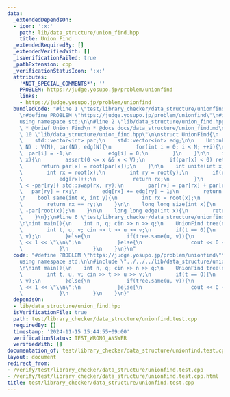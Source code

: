 ```yaml
---
data:
  _extendedDependsOn:
  - icon: ':x:'
    path: lib/data_structure/union_find.hpp
    title: Union Find
  _extendedRequiredBy: []
  _extendedVerifiedWith: []
  _isVerificationFailed: true
  _pathExtension: cpp
  _verificationStatusIcon: ':x:'
  attributes:
    '*NOT_SPECIAL_COMMENTS*': ''
    PROBLEM: https://judge.yosupo.jp/problem/unionfind
    links:
    - https://judge.yosupo.jp/problem/unionfind
  bundledCode: "#line 1 \"test/library_checker/data_structure/unionfind.test.cpp\"\
    \n#define PROBLEM \"https://judge.yosupo.jp/problem/unionfind\"\n#include <bits/stdc++.h>\n\
    using namespace std;\n\n#line 2 \"lib/data_structure/union_find.hpp\"\n\n/**\n\
    \ * @brief Union Find\n * @docs docs/data_structure/union_find.md\n */\n\n#line\
    \ 10 \"lib/data_structure/union_find.hpp\"\n\nstruct UnionFind{\n    int V;\n\
    \    std::vector<int> par;\n    std::vector<int> edg;\n\n    UnionFind(const int\
    \ N) : V(N), par(N), edg(N){\n        for(int i = 0; i < N; ++i){\n          \
    \  par[i] = -1;\n            edg[i] = 0;\n        }\n    }\n\n    int root(int\
    \ x){\n        assert(0 <= x && x < V);\n        if(par[x] < 0) return x;\n  \
    \      return par[x] = root(par[x]);\n    }\n\n    int unite(int x, int y){\n\
    \        int rx = root(x);\n        int ry = root(y);\n        if(rx == ry){\n\
    \            edg[rx]++;\n            return rx;\n        }\n        if(-par[rx]\
    \ < -par[ry]) std::swap(rx, ry);\n        par[rx] = par[rx] + par[ry];\n     \
    \   par[ry] = rx;\n        edg[rx] += edg[ry] + 1;\n        return rx;\n    }\n\
    \n    bool same(int x, int y){\n        int rx = root(x);\n        int ry = root(y);\n\
    \        return rx == ry;\n    }\n\n    long long size(int x){\n        return\
    \ -par[root(x)];\n    }\n\n    long long edge(int x){\n        return edg[root(x)];\n\
    \    }\n};\n#line 6 \"test/library_checker/data_structure/unionfind.test.cpp\"\
    \n\nint main(){\n    int n, q; cin >> n >> q;\n    UnionFind tree(n);\n    while(q--){\n\
    \        int t, u, v; cin >> t >> u >> v;\n        if(t == 0){\n            tree.unite(u,\
    \ v);\n        }else{\n            if(tree.same(u, v)){\n                cout\
    \ << 1 << \"\\n\";\n            }else{\n                cout << 0 << \"\\n\";\n\
    \            }\n        }\n    }\n}\n"
  code: "#define PROBLEM \"https://judge.yosupo.jp/problem/unionfind\"\n#include <bits/stdc++.h>\n\
    using namespace std;\n\n#include \"../../../lib/data_structure/union_find.hpp\"\
    \n\nint main(){\n    int n, q; cin >> n >> q;\n    UnionFind tree(n);\n    while(q--){\n\
    \        int t, u, v; cin >> t >> u >> v;\n        if(t == 0){\n            tree.unite(u,\
    \ v);\n        }else{\n            if(tree.same(u, v)){\n                cout\
    \ << 1 << \"\\n\";\n            }else{\n                cout << 0 << \"\\n\";\n\
    \            }\n        }\n    }\n}"
  dependsOn:
  - lib/data_structure/union_find.hpp
  isVerificationFile: true
  path: test/library_checker/data_structure/unionfind.test.cpp
  requiredBy: []
  timestamp: '2024-11-15 15:44:55+09:00'
  verificationStatus: TEST_WRONG_ANSWER
  verifiedWith: []
documentation_of: test/library_checker/data_structure/unionfind.test.cpp
layout: document
redirect_from:
- /verify/test/library_checker/data_structure/unionfind.test.cpp
- /verify/test/library_checker/data_structure/unionfind.test.cpp.html
title: test/library_checker/data_structure/unionfind.test.cpp
---
```

